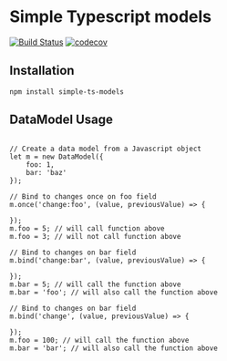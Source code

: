 # Simple Typescript models

[![Build Status](https://travis-ci.org/malero/simple-ts-models.svg?branch=master)](https://travis-ci.org/malero/simple-ts-models) [![codecov](https://codecov.io/gh/malero/simple-ts-models/branch/master/graph/badge.svg)](https://codecov.io/gh/malero/simple-ts-models)

## Installation

```
npm install simple-ts-models
```

## DataModel Usage

```

// Create a data model from a Javascript object
let m = new DataModel({
    foo: 1,
    bar: 'baz'
});

// Bind to changes once on foo field
m.once('change:foo', (value, previousValue) => {

});
m.foo = 5; // will call function above
m.foo = 3; // will not call function above

// Bind to changes on bar field
m.bind('change:bar', (value, previousValue) => {

});
m.bar = 5; // will call the function above
m.bar = 'foo'; // will also call the function above

// Bind to changes on bar field
m.bind('change', (value, previousValue) => {

});
m.foo = 100; // will call the function above
m.bar = 'bar'; // will also call the function above

```
